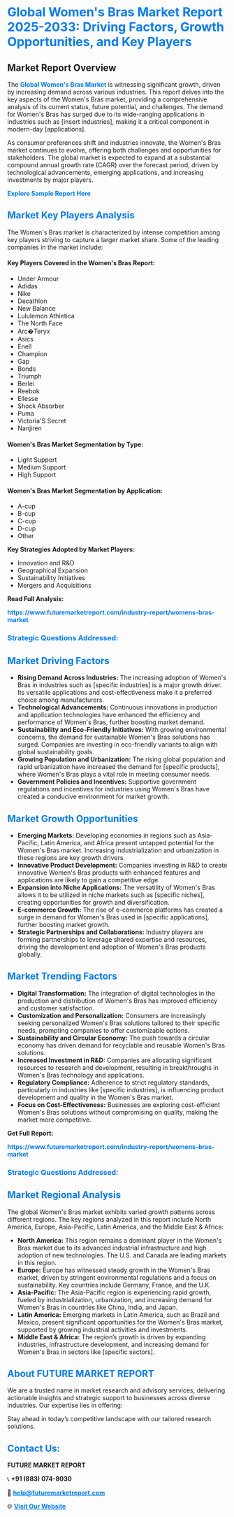 <h1 style="color: #007BFF;">Global Women's Bras Market Report 2025-2033: Driving Factors, Growth Opportunities, and Key Players</h1>

<section id="overview">
<h2>Market Report Overview</h2>
<p>The <a href="https://www.futuremarketreport.com/industry-report/womens-bras-market" style="color: #007BFF; text-decoration: none;"><strong>Global Women's Bras Market</strong></a> is witnessing significant growth, driven by increasing demand across various industries. This report delves into the key aspects of the Women's Bras market, providing a comprehensive analysis of its current status, future potential, and challenges. The demand for Women's Bras has surged due to its wide-ranging applications in industries such as [insert industries], making it a critical component in modern-day [applications].</p>
<p>As consumer preferences shift and industries innovate, the Women's Bras market continues to evolve, offering both challenges and opportunities for stakeholders. The global market is expected to expand at a substantial compound annual growth rate (CAGR) over the forecast period, driven by technological advancements, emerging applications, and increasing investments by major players.</p>
</section>

<section id="overview">
<p><a href="https://www.futuremarketreport.com/request-sample/reportId=106815" style="color: #007BFF; text-decoration: none;"><strong>Explore Sample Report Here</strong></a></p>
</section>

<section id="key-players">
<h2 style="color: #007BFF;">Market Key Players Analysis</h2>
<p>The Women's Bras market is characterized by intense competition among key players striving to capture a larger market share. Some of the leading companies in the market include:</p>
<h4>Key Players Covered in the Women's Bras Report:</h4>
<ul><li>Under Armour</li><li>Adidas</li><li>Nike</li><li>Decathlon</li><li>New Balance</li><li>Lululemon Athletica</li><li>The North Face</li><li>Arc�Teryx</li><li>Asics</li><li>Enell</li><li>Champion</li><li>Gap</li><li>Bonds</li><li>Triumph</li><li>Berlei</li><li>Reebok</li><li>Ellesse</li><li>Shock Absorber</li><li>Puma</li><li>Victoria&#039;S Secret</li><li>Nanjiren</li></ul>
<h4>Women's Bras Market Segmentation by Type:</h4>
<ul><li>Light Support</li><li>Medium Support</li><li>High Support</li></ul>

<h4>Women's Bras Market Segmentation by Application:</h4>
<ul><li>A-cup</li><li>B-cup</li><li>C-cup</li><li>D-cup</li><li>Other</li></ul>
<p><strong>Key Strategies Adopted by Market Players:</strong></p>
<ul>
<li>Innovation and R&D</li>
<li>Geographical Expansion</li>
<li>Sustainability Initiatives</li>
<li>Mergers and Acquisitions</li>
</ul>
</section>

<section>
<p><strong>Read Full Analysis: </strong></p><a href="https://www.futuremarketreport.com/industry-report/womens-bras-market" style="color: #007BFF; text-decoration: none;"><strong>https://www.futuremarketreport.com/industry-report/womens-bras-market</strong></a>
<h3 style="color: #007BFF;">Strategic Questions Addressed:</h3>
</section>

<section id="driving-factors">
<h2 style="color: #007BFF;">Market Driving Factors</h2>
<ul>
<li><strong>Rising Demand Across Industries:</strong> The increasing adoption of Women's Bras in industries such as [specific industries] is a major growth driver. Its versatile applications and cost-effectiveness make it a preferred choice among manufacturers.</li>
<li><strong>Technological Advancements:</strong> Continuous innovations in production and application technologies have enhanced the efficiency and performance of Women's Bras, further boosting market demand.</li>
<li><strong>Sustainability and Eco-Friendly Initiatives:</strong> With growing environmental concerns, the demand for sustainable Women's Bras solutions has surged. Companies are investing in eco-friendly variants to align with global sustainability goals.</li>
<li><strong>Growing Population and Urbanization:</strong> The rising global population and rapid urbanization have increased the demand for [specific products], where Women's Bras plays a vital role in meeting consumer needs.</li>
<li><strong>Government Policies and Incentives:</strong> Supportive government regulations and incentives for industries using Women's Bras have created a conducive environment for market growth.</li>
</ul>
</section>

<section id="growth-opportunities">
<h2 style="color: #007BFF;">Market Growth Opportunities</h2>
<ul>
<li><strong>Emerging Markets:</strong> Developing economies in regions such as Asia-Pacific, Latin America, and Africa present untapped potential for the Women's Bras market. Increasing industrialization and urbanization in these regions are key growth drivers.</li>
<li><strong>Innovative Product Development:</strong> Companies investing in R&D to create innovative Women's Bras products with enhanced features and applications are likely to gain a competitive edge.</li>
<li><strong>Expansion into Niche Applications:</strong> The versatility of Women's Bras allows it to be utilized in niche markets such as [specific niches], creating opportunities for growth and diversification.</li>
<li><strong>E-commerce Growth:</strong> The rise of e-commerce platforms has created a surge in demand for Women's Bras used in [specific applications], further boosting market growth.</li>
<li><strong>Strategic Partnerships and Collaborations:</strong> Industry players are forming partnerships to leverage shared expertise and resources, driving the development and adoption of Women's Bras products globally.</li>
</ul>
</section>

<section id="trending-factors">
<h2 style="color: #007BFF;">Market Trending Factors</h2>
<ul>
<li><strong>Digital Transformation:</strong> The integration of digital technologies in the production and distribution of Women's Bras has improved efficiency and customer satisfaction.</li>
<li><strong>Customization and Personalization:</strong> Consumers are increasingly seeking personalized Women's Bras solutions tailored to their specific needs, prompting companies to offer customizable options.</li>
<li><strong>Sustainability and Circular Economy:</strong> The push towards a circular economy has driven demand for recyclable and reusable Women's Bras solutions.</li>
<li><strong>Increased Investment in R&D:</strong> Companies are allocating significant resources to research and development, resulting in breakthroughs in Women's Bras technology and applications.</li>
<li><strong>Regulatory Compliance:</strong> Adherence to strict regulatory standards, particularly in industries like [specific industries], is influencing product development and quality in the Women's Bras market.</li>
<li><strong>Focus on Cost-Effectiveness:</strong> Businesses are exploring cost-efficient Women's Bras solutions without compromising on quality, making the market more competitive.</li>
</ul>
</section>

<section>
<p><strong>Get Full Report: </strong></p><a href="https://www.futuremarketreport.com/industry-report/womens-bras-market" style="color: #007BFF; text-decoration: none;"><strong>https://www.futuremarketreport.com/industry-report/womens-bras-market</strong></a>
<h3 style="color: #007BFF;">Strategic Questions Addressed:</h3>
</section>


<section id="regional-analysis">
<h2 style="color: #007BFF;">Market Regional Analysis</h2>
<p>The global Women's Bras market exhibits varied growth patterns across different regions. The key regions analyzed in this report include North America, Europe, Asia-Pacific, Latin America, and the Middle East & Africa:</p>
<ul>
<li><strong>North America:</strong> This region remains a dominant player in the Women's Bras market due to its advanced industrial infrastructure and high adoption of new technologies. The U.S. and Canada are leading markets in this region.</li>
<li><strong>Europe:</strong> Europe has witnessed steady growth in the Women's Bras market, driven by stringent environmental regulations and a focus on sustainability. Key countries include Germany, France, and the U.K.</li>
<li><strong>Asia-Pacific:</strong> The Asia-Pacific region is experiencing rapid growth, fueled by industrialization, urbanization, and increasing demand for Women's Bras in countries like China, India, and Japan.</li>
<li><strong>Latin America:</strong> Emerging markets in Latin America, such as Brazil and Mexico, present significant opportunities for the Women's Bras market, supported by growing industrial activities and investments.</li>
<li><strong>Middle East & Africa:</strong> The region’s growth is driven by expanding industries, infrastructure development, and increasing demand for Women's Bras in sectors like [specific sectors].</li>
</ul>
</section>

<footer>
<h2 style="color: #007BFF;">About FUTURE MARKET REPORT</h2>
<p>We are a trusted name in market research and advisory services, delivering actionable insights and strategic support to businesses across diverse industries. Our expertise lies in offering:</p>

<p>Stay ahead in today’s competitive landscape with our tailored research solutions.</p>

<h2 style="color: #007BFF;">Contact Us:</h2>
<p><strong>FUTURE MARKET REPORT</strong></p>
<p>📞 <strong>+91 (883) 074-8030</strong></p>
<p>📧 <strong><a href="mailto:help@futuremarketreport.com" style="color: #007BFF;">help@futuremarketreport.com</a></strong></p>
<p>🌐 <strong><a href="https://www.futuremarketreport.com/" style="color: #007BFF;">Visit Our Website</a></strong></p>
</footer>